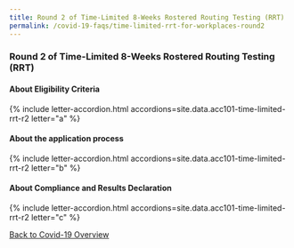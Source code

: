 ```yaml
---
title: Round 2 of Time-Limited 8-Weeks Rostered Routing Testing (RRT) 
permalink: /covid-19-faqs/time-limited-rrt-for-workplaces-round2
---
```


### Round 2 of Time-Limited 8-Weeks Rostered Routing Testing (RRT) 

#### About Eligibility Criteria

{% include letter-accordion.html accordions=site.data.acc101-time-limited-rrt-r2 letter="a" %}

#### About the application process 

{% include letter-accordion.html accordions=site.data.acc101-time-limited-rrt-r2 letter="b" %}

#### About Compliance and Results Declaration 

{% include letter-accordion.html accordions=site.data.acc101-time-limited-rrt-r2 letter="c" %}


[Back to Covid-19 Overview](/covid/)

<script src="/jquery/jquery.min.js"></script>
<script src="/jquery/resize-tables.js"></script>
